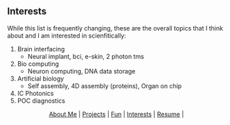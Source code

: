 ## Interests

While this list is frequently changing, these are the overall topics that I think about and I am interested in scienfitically:

1. Brain interfacing
    - Neural implant, bci, e-skin,  2 photon tms
2. Bio computing
    - Neuron computing, DNA data storage
3. Artificial biology
    - Self assembly, 4D assembly (proteins), Organ on chip
4. IC Photonics
5. POC diagnostics

<p align="center">
  <a href="http://arielslepyan.me/aboutme">About Me</a> |         
  <a href="http://arielslepyan.me/projects">Projects</a> |
  <a href="http://arielslepyan.me/fun">Fun</a> |
  <a href="http://arielslepyan.me/interests">Interests</a> |
  <a href="http://arielslepyan.me/resume">Resume</a> |
</p>
